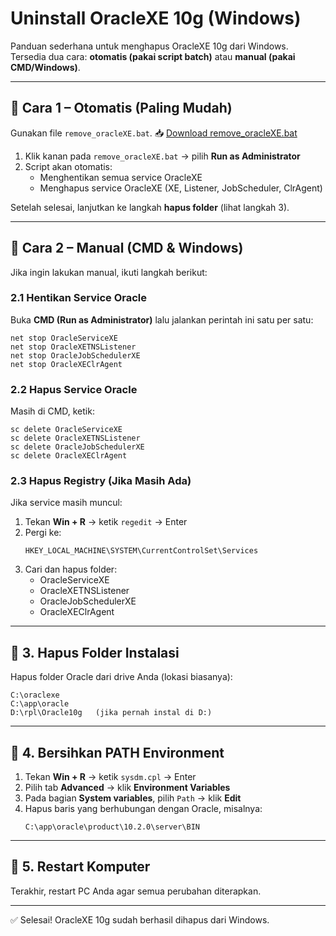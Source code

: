 # Uninstall OracleXE 10g (Windows)

Panduan sederhana untuk menghapus OracleXE 10g dari Windows.  
Tersedia dua cara: **otomatis (pakai script batch)** atau **manual (pakai CMD/Windows)**.

---

## 🔹 Cara 1 – Otomatis (Paling Mudah)
Gunakan file `remove_oracleXE.bat`.
📥 [Download remove_oracleXE.bat](https://raw.githubusercontent.com/shokhifahtulj/Tutorials/main/remove_oracleXE.bat)

1. Klik kanan pada `remove_oracleXE.bat` → pilih **Run as Administrator**  
2. Script akan otomatis:  
   - Menghentikan semua service OracleXE  
   - Menghapus service OracleXE (XE, Listener, JobScheduler, ClrAgent)  

Setelah selesai, lanjutkan ke langkah **hapus folder** (lihat langkah 3).

---

## 🔹 Cara 2 – Manual (CMD & Windows)
Jika ingin lakukan manual, ikuti langkah berikut:

### 2.1 Hentikan Service Oracle
Buka **CMD (Run as Administrator)** lalu jalankan perintah ini satu per satu:
```
net stop OracleServiceXE
net stop OracleXETNSListener
net stop OracleJobSchedulerXE
net stop OracleXEClrAgent
```

### 2.2 Hapus Service Oracle
Masih di CMD, ketik:
```
sc delete OracleServiceXE
sc delete OracleXETNSListener
sc delete OracleJobSchedulerXE
sc delete OracleXEClrAgent
```

### 2.3 Hapus Registry (Jika Masih Ada)
Jika service masih muncul:
1. Tekan **Win + R** → ketik `regedit` → Enter  
2. Pergi ke:
   ```
   HKEY_LOCAL_MACHINE\SYSTEM\CurrentControlSet\Services
   ```
3. Cari dan hapus folder:
   - OracleServiceXE  
   - OracleXETNSListener  
   - OracleJobSchedulerXE  
   - OracleXEClrAgent  

---

## 🔹 3. Hapus Folder Instalasi
Hapus folder Oracle dari drive Anda (lokasi biasanya):
```
C:\oraclexe
C:\app\oracle
D:\rpl\Oracle10g   (jika pernah instal di D:)
```

---

## 🔹 4. Bersihkan PATH Environment
1. Tekan **Win + R** → ketik `sysdm.cpl` → Enter  
2. Pilih tab **Advanced** → klik **Environment Variables**  
3. Pada bagian **System variables**, pilih `Path` → klik **Edit**  
4. Hapus baris yang berhubungan dengan Oracle, misalnya:
   ```
   C:\app\oracle\product\10.2.0\server\BIN
   ```

---

## 🔹 5. Restart Komputer
Terakhir, restart PC Anda agar semua perubahan diterapkan.

---

✅ Selesai! OracleXE 10g sudah berhasil dihapus dari Windows.
